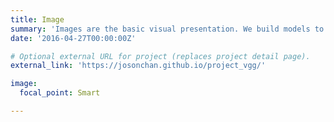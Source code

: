 ```yaml
---
title: Image
summary: 'Images are the basic visual presentation. We build models to support image generation from multiple conditions, e.g., segmentation, sketch, text.'
date: '2016-04-27T00:00:00Z'

# Optional external URL for project (replaces project detail page).
external_link: 'https://josonchan.github.io/project_vgg/'

image:
  focal_point: Smart

---
```

